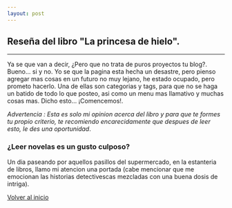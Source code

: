 ```yaml
---
layout: post
---
```


## Reseña del libro "La princesa de hielo".
* * * *
Ya se que van a decir, ¿Pero que no trata de puros proyectos tu blog?.
Bueno... si y no. Yo se que la pagina esta hecha un desastre, pero pienso agregar
mas cosas en un futuro no muy lejano, he estado ocupado, pero prometo hacerlo.
Una de ellas son categorias y tags, para que no se haga un batido de todo lo que posteo,
asi como un menu mas llamativo y muchas cosas mas.
Dicho esto... ¡Comencemos!. 

*Advertencia : Esta es solo mi opinion acerca del libro y para que te 
formes tu propio criterio, te recomiendo encarecidamente que despues de leer
esto, le des una oportunidad*.

### ¿Leer novelas es un gusto culposo?

Un dia paseando por aquellos pasillos del supermercado, en la estanteria de
libros, llamo mi atencion una portada (cabe mencionar que me emocionan las historias
detectivescas mezcladas con una buena dosis de intriga).




[Volver al inicio](/)
